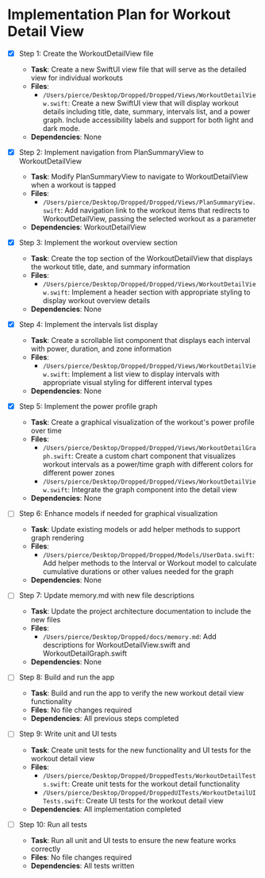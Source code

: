 # Implementation Plan for Workout Detail View

- [x] Step 1: Create the WorkoutDetailView file
  - **Task**: Create a new SwiftUI view file that will serve as the detailed view for individual workouts
  - **Files**:
    - `/Users/pierce/Desktop/Dropped/Dropped/Views/WorkoutDetailView.swift`: Create a new SwiftUI view that will display workout details including title, date, summary, intervals list, and a power graph. Include accessibility labels and support for both light and dark mode.
  - **Dependencies**: None

- [x] Step 2: Implement navigation from PlanSummaryView to WorkoutDetailView
  - **Task**: Modify PlanSummaryView to navigate to WorkoutDetailView when a workout is tapped
  - **Files**:
    - `/Users/pierce/Desktop/Dropped/Dropped/Views/PlanSummaryView.swift`: Add navigation link to the workout items that redirects to WorkoutDetailView, passing the selected workout as a parameter
  - **Dependencies**: WorkoutDetailView

- [x] Step 3: Implement the workout overview section
  - **Task**: Create the top section of the WorkoutDetailView that displays the workout title, date, and summary information
  - **Files**:
    - `/Users/pierce/Desktop/Dropped/Dropped/Views/WorkoutDetailView.swift`: Implement a header section with appropriate styling to display workout overview details
  - **Dependencies**: None

- [x] Step 4: Implement the intervals list display
  - **Task**: Create a scrollable list component that displays each interval with power, duration, and zone information
  - **Files**:
    - `/Users/pierce/Desktop/Dropped/Dropped/Views/WorkoutDetailView.swift`: Implement a list view to display intervals with appropriate visual styling for different interval types
  - **Dependencies**: None

- [x] Step 5: Implement the power profile graph
  - **Task**: Create a graphical visualization of the workout's power profile over time
  - **Files**:
    - `/Users/pierce/Desktop/Dropped/Dropped/Views/WorkoutDetailGraph.swift`: Create a custom chart component that visualizes workout intervals as a power/time graph with different colors for different power zones
    - `/Users/pierce/Desktop/Dropped/Dropped/Views/WorkoutDetailView.swift`: Integrate the graph component into the detail view
  - **Dependencies**: None

- [ ] Step 6: Enhance models if needed for graphical visualization
  - **Task**: Update existing models or add helper methods to support graph rendering
  - **Files**:
    - `/Users/pierce/Desktop/Dropped/Dropped/Models/UserData.swift`: Add helper methods to the Interval or Workout model to calculate cumulative durations or other values needed for the graph
  - **Dependencies**: None

- [ ] Step 7: Update memory.md with new file descriptions
  - **Task**: Update the project architecture documentation to include the new files
  - **Files**:
    - `/Users/pierce/Desktop/Dropped/docs/memory.md`: Add descriptions for WorkoutDetailView.swift and WorkoutDetailGraph.swift
  - **Dependencies**: None

- [ ] Step 8: Build and run the app
  - **Task**: Build and run the app to verify the new workout detail view functionality
  - **Files**: No file changes required
  - **Dependencies**: All previous steps completed

- [ ] Step 9: Write unit and UI tests
  - **Task**: Create unit tests for the new functionality and UI tests for the workout detail view
  - **Files**:
    - `/Users/pierce/Desktop/Dropped/DroppedTests/WorkoutDetailTests.swift`: Create unit tests for the workout detail functionality
    - `/Users/pierce/Desktop/Dropped/DroppedUITests/WorkoutDetailUITests.swift`: Create UI tests for the workout detail view
  - **Dependencies**: All implementation completed

- [ ] Step 10: Run all tests
  - **Task**: Run all unit and UI tests to ensure the new feature works correctly
  - **Files**: No file changes required
  - **Dependencies**: All tests written
